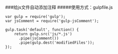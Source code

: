 ###给js文件自动添加注释
#####使用方式：gulpfile.js

	var gulp = require('gulp');
	var jsComment = require('gulp-jsComment');

	gulp.task('default', function() {
		return gulp.src('js/*.js')
		  .pipe(jsComment())
		  .pipe(gulp.dest('modifiedFiles'));
	});